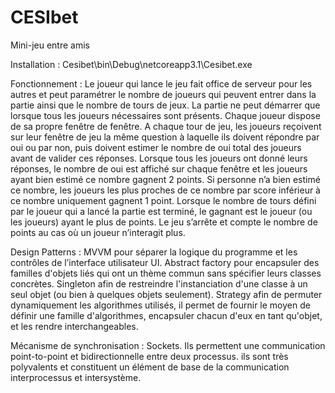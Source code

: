 # CESIbet
Mini-jeu entre amis

Installation : 
Cesibet\bin\Debug\netcoreapp3.1\Cesibet.exe

Fonctionnement :
Le joueur qui lance le jeu fait office de serveur pour les autres et peut paramétrer le nombre de joueurs qui peuvent entrer dans la partie ainsi que le nombre de tours de jeux. La partie ne peut démarrer que lorsque tous les joueurs nécessaires sont présents. Chaque joueur dispose de sa propre fenêtre de fenêtre.
A chaque tour de jeu, les joueurs reçoivent sur leur fenêtre de jeu la même question à laquelle ils doivent répondre par oui ou par non, puis doivent estimer le nombre de oui total des joueurs avant de valider ces réponses. Lorsque tous les joueurs ont donné leurs réponses, le nombre de oui est affiché sur chaque fenêtre et les joueurs ayant bien estimé ce nombre gagnent 2 points. Si personne n’a bien estimé ce nombre, les joueurs les plus proches de ce nombre par score inférieur à ce nombre uniquement gagnent 1 point.
Lorsque le nombre de tours défini par le joueur qui a lancé la partie est terminé, le gagnant est le joueur (ou les joueurs) ayant le plus de points.
Le jeu s’arrête et compte le nombre de points au cas où un joueur n’interagit plus.

Design Patterns : 
MVVM pour séparer la logique du programme et les contrôles de l’interface utilisateur UI.
Abstract factory pour encapsuler des familles d'objets liés qui ont un thème commun sans spécifier leurs classes concrètes.
Singleton afin de restreindre l'instanciation d'une classe à un seul objet (ou bien à quelques objets seulement).
Strategy afin de permuter dynamiquement les algorithmes utilisés, il permet de fournir le moyen de définir une famille d'algorithmes, encapsuler chacun d'eux en tant qu'objet, et les rendre interchangeables.

Mécanisme de synchronisation :
Sockets. Ils permettent une communication point-to-point et bidirectionnelle entre deux processus. ils sont très polyvalents et constituent un élément de base de la communication interprocessus et intersystème. 





